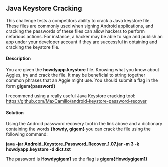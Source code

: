 ## Java Keystore Cracking

This challenge tests a competitors ability to crack a Java keystore file. These files are commonly used when signing Android applications, and cracking the passwords of these files can allow hackers to perform nefarious actions. For instance, a hacker may be able to sign and publish an app under your developer account if they are successful in obtaining and cracking the keystore file.

#### Description
You are given the **howdyapp.keystore** file. Knowing what you know about Aggies, try and crack the file. It may be beneficial to string together common phrases that an Aggie might use. You should submit a flag in the form **gigem{password}**


I recommend using a really useful Java Keystore cracking tool: https://github.com/MaxCamillo/android-keystore-password-recover

#### Solution
Using the Android password recovery tool in the link above and a dictionary containing the words **{howdy, gigem}** you can crack the file using the following command: 

**java -jar Android_Keystore_Password_Recover_1.07.jar -m 3 -k howdyapp.keystore -d dict.txt**


The password is **Howdygigem1** so the flag is **gigem{Howdygigem1}**
